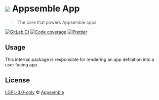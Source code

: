 # ![](https://gitlab.com/appsemble/appsemble/-/raw/0.20.21/config/assets/logo.svg) Appsemble App

> The core that powers Appsemble apps

[![GitLab CI](https://gitlab.com/appsemble/appsemble/badges/0.20.21/pipeline.svg)](https://gitlab.com/appsemble/appsemble/-/releases/0.20.21)
[![Code coverage](https://codecov.io/gl/appsemble/appsemble/branch/0.20.21/graph/badge.svg)](https://codecov.io/gl/appsemble/appsemble)
[![Prettier](https://img.shields.io/badge/code_style-prettier-ff69b4.svg)](https://prettier.io)

## Usage

This internal package is responsible for rendering an app definition into a user facing app.

## License

[LGPL-3.0-only](https://gitlab.com/appsemble/appsemble/-/blob/0.20.21/LICENSE.md) ©
[Appsemble](https://appsemble.com)
